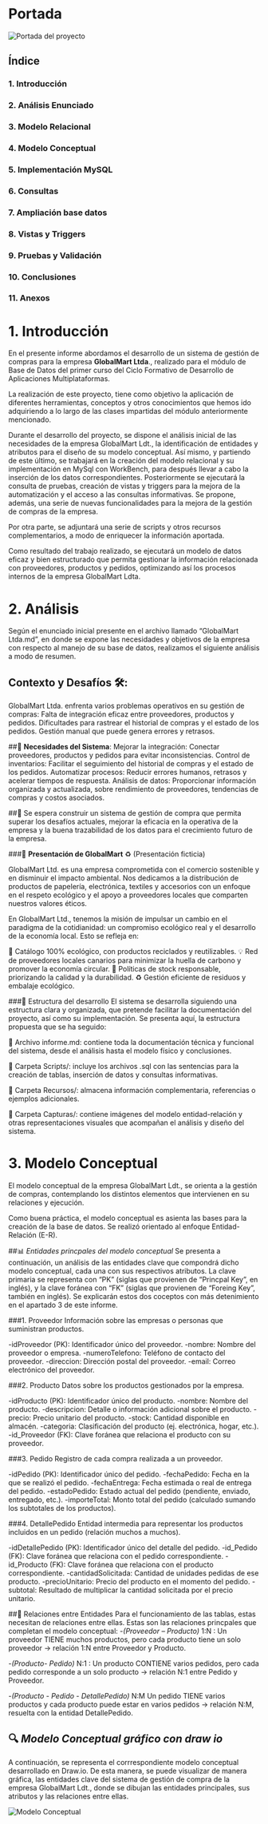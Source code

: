 # Portada
![Portada del proyecto](1.jpg)


## Índice
### 1. Introducción
### 2. Análisis Enunciado
### 3. Modelo Relacional
### 4. Modelo Conceptual
### 5. Implementación MySQL
### 6. Consultas
### 7. Ampliación base datos
### 8. Vistas y Triggers
### 9. Pruebas y Validación
### 10. Conclusiones
### 11. Anexos

# 1. Introducción
En el presente informe abordamos el desarrollo de un sistema de gestión de compras para la empresa **GlobalMart Ltda**., realizado para el módulo de Base de Datos del primer curso del Ciclo Formativo de Desarrollo de Aplicaciones Multiplataformas. 

La realización de este proyecto, tiene como objetivo la aplicación de diferentes herramientas, conceptos y otros conocimientos que hemos ido adquiriendo a lo largo de las clases impartidas del módulo anteriormente mencionado. 

Durante el desarrollo del proyecto, se dispone el análisis inicial de las necesidades de la empresa GlobalMart Ldt., la identificación de entidades y atributos para el diseño de su modelo conceptual. 
Así mismo, y partiendo de este último, se trabajará en la creación del modelo relacional y su implementación en MySql con WorkBench, para después llevar a cabo la inserción de los datos correspondientes. Posteriormente se ejecutará la consulta de pruebas, creación de vistas y triggers para la mejora de la automatización y el acceso a las consultas informativas. 
Se propone, además, una serie de nuevas funcionalidades para la mejora de la gestión de compras de la empresa.

Por otra parte, se adjuntará una serie de scripts y otros recursos complementarios, a modo de enriquecer la información aportada.

Como resultado del trabajo realizado, se ejecutará un modelo de datos eficaz y bien estructurado que permita gestionar la información relacionada con proveedores, productos y pedidos, optimizando así los procesos internos de la empresa GlobalMart Ldta.

# 2. Análisis
Según el enunciado inicial presente en el archivo llamado “GlobalMart Ltda.md”, en donde se expone las necesidades y objetivos de la empresa con respecto al manejo de su base de datos, realizamos el siguiente análisis a modo de resumen.

## **Contexto y Desafíos** 🛠️:
 GlobalMart Ltda. enfrenta varios problemas operativos en su gestión de compras:
Falta de integración eficaz entre proveedores, productos y pedidos.
Dificultades para rastrear el historial de compras y el estado de los pedidos.
Gestión manual que puede genera errores y retrasos.

##🎯 **Necesidades del Sistema**:
Mejorar la integración: Conectar proveedores, productos y pedidos para evitar inconsistencias.
Control de inventarios: Facilitar el seguimiento del historial de compras y el estado de los pedidos.
Automatizar procesos: Reducir errores humanos, retrasos y acelerar tiempos de respuesta.
Análisis de datos: Proporcionar información organizada y actualizada, sobre rendimiento de proveedores, tendencias de compras y costos asociados.

##📄 Se espera construir un sistema de gestión de compra que permita superar los desafíos actuales, mejorar la eficacia en la operativa de la empresa y la buena trazabilidad de los datos para el crecimiento futuro de la empresa.

###🌱 **Presentación de GlobalMart** ♻️ (Presentación ficticia)

GlobalMart Ltd. es una empresa comprometida con el comercio sostenible y en disminuir el impacto ambiental. Nos dedicamos a la distribución de productos de papelería, electrónica, textiles y accesorios con un enfoque en el respeto ecológico y el apoyo a proveedores locales que comparten nuestros valores éticos.

En GlobalMart Ltd., tenemos la misión de impulsar un cambio en el paradigma de la cotidianidad: un compromiso ecológico real y el desarrollo de la economía local. Esto se refleja en:

🌱 Catálogo 100% ecológico, con productos reciclados y reutilizables.
💡 Red de proveedores locales canarios para minimizar la huella de carbono y promover la economía circular.
👕 Políticas de stock responsable, priorizando la calidad y la durabilidad.
♻️ Gestión eficiente de residuos y embalaje ecológico.


###📝 Estructura del desarrollo
El sistema se desarrolla siguiendo una estructura clara y organizada, que pretende facilitar la documentación del proyecto, así como su implementación. 
Se presenta aquí, la estructura propuesta que se ha seguido:

📄 Archivo informe.md: contiene toda la documentación técnica y funcional del sistema, desde el análisis hasta el modelo físico y conclusiones.

📁 Carpeta Scripts/: incluye los archivos .sql con las sentencias para la creación de tablas, inserción de datos y consultas informativas.

📁 Carpeta Recursos/: almacena información complementaria, referencias o ejemplos adicionales.

📁 Carpeta Capturas/: contiene imágenes del modelo entidad-relación y otras representaciones visuales que acompañan el análisis y diseño del sistema.

# 3. Modelo Conceptual

El modelo conceptual de la empresa GlobalMart Ldt., se orienta a la gestión de compras, contemplando los distintos elementos que intervienen en su relaciones y ejecución. 

Como buena práctica, el modelo conceptual es asienta las bases para la creación de la base de datos. Se realizó orientado al enfoque Entidad-Relación (E-R).

##📊 *Entidades princpales del modelo conceptual*
Se presenta a continuación, un análisis de las entidades clave que compondrá dicho modelo conceptual, cada una con sus respectivos atributos. La clave primaria se representa con “PK” (siglas que provienen de “Princpal Key”, en inglés), y la clave foránea con “FK” (siglas que provienen de “Foreing Key”, también en inglés). Se explicarán estos dos coceptos con más detenimiento en el apartado 3 de este informe.

###1. Proveedor
Información sobre las empresas o personas que suministran productos.

-idProveedor (PK): Identificador único del proveedor.
-nombre: Nombre del proveedor o empresa.
-numeroTelefono: Teléfono de contacto del proveedor.
-direccion: Dirección postal del proveedor.
-email: Correo electrónico del proveedor.

###2. Producto
Datos sobre los productos gestionados por la empresa.

-idProducto (PK): Identificador único del producto.
-nombre: Nombre del producto.
-descripcion: Detalle o información adicional sobre el producto.
-precio: Precio unitario del producto.
-stock: Cantidad disponible en almacén.
-categoria: Clasificación del producto (ej. electrónica, hogar, etc.).
-id_Proveedor (FK): Clave foránea que relaciona el producto con su proveedor.

###3. Pedido
Registro de cada compra realizada a un proveedor.

-idPedido (PK): Identificador único del pedido.
-fechaPedido: Fecha en la que se realizó el pedido.
-fechaEntrega: Fecha estimada o real de entrega del pedido.
-estadoPedido: Estado actual del pedido (pendiente, enviado, entregado, etc.).
-importeTotal: Monto total del pedido (calculado sumando los subtotales de los productos).

###4. DetallePedido
Entidad intermedia para representar los productos incluidos en un pedido (relación muchos a muchos).

-idDetallePedido (PK): Identificador único del detalle del pedido.
-id_Pedido (FK): Clave foránea que relaciona con el pedido correspondiente.
-id_Producto (FK): Clave foránea que relaciona con el producto correspondiente.
-cantidadSolicitada: Cantidad de unidades pedidas de ese producto.
-precioUnitario: Precio del producto en el momento del pedido.
-subtotal: Resultado de multiplicar la cantidad solicitada por el precio unitario.

##🔗 Relaciones entre Entidades
Para el funcionamiento de las tablas, estas necesitan de relaciones entre ellas. Estas son las relaciones princpales que completan el modelo conceptual:
-*(Proveedor – Producto)* 1:N : Un proveedor TIENE muchos productos, pero cada producto tiene un solo proveedor → relación 1:N entre Proveedor y Producto. 

-*(Producto- Pedido)* N:1 : Un producto CONTIENE varios pedidos, pero cada pedido corresponde a un solo producto  → relación N:1 entre Pedido y Proveedor. 

-*(Producto - Pedido - DetallePedido)* N:M Un pedido TIENE varios productos y cada producto puede estar en varios pedidos → relación N:M, resuelta con la entidad DetallePedido. 

## 🔍 *Modelo Conceptual gráfico con draw io*
A continuación, se representa el corrrespondiente modelo conceptual desarrollado en Draw.io. De esta manera, se puede visualizar de manera gráfica, las entidades clave del sistema de gestión de compra de la empresa GlobalMart Ldt., donde se dibujan las entidades principales, sus atributos y las relaciones entre ellas.

![Modelo Conceptual](2.jpg)





